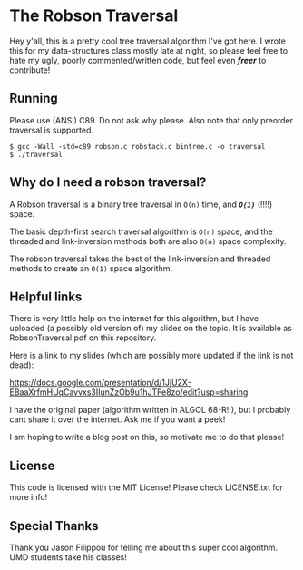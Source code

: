 # The Robson Traversal #

Hey y'all, this is a pretty cool tree traversal algorithm I've got here.
I wrote this for my data-structures class mostly late at night,
so please feel free to hate my ugly, poorly commented/written code, but feel even ***freer*** to contribute!


## Running ##

Please use (ANSI) C89. Do not ask why please. Also note that only preorder traversal is supported.

	$ gcc -Wall -std=c89 robson.c robstack.c bintree.c -o traversal
	$ ./traversal


## Why do I need a robson traversal? ##

A Robson traversal is a binary tree traversal in `O(n)` time, and ***`O(1)`*** (!!!!) space.

The basic depth-first search traversal algorithm is `O(n)` space, and the threaded and link-inversion methods both are also `O(n)` space complexity.

The robson traversal takes the best of the link-inversion and threaded methods to create an `O(1)` space algorithm.

## Helpful links ##

There is very little help on the internet for this algorithm, but I have uploaded
(a possibly old version of) my slides on the topic. It is available as RobsonTraversal.pdf on this repository.

Here is a link to my slides (which are possibly more updated if the link is not dead):

https://docs.google.com/presentation/d/1JjU2X-EBaaXrfmHUqCavvxs3IIunZzOb9u1hJTFe8zo/edit?usp=sharing

I have the original paper (algorithm written in ALGOL 68-R!!), but I probably cant share it over the internet.
Ask me if you want a peek!

I am hoping to write a blog post on this, so motivate me to do that please!

## License ##

This code is licensed with the MIT License! Please check LICENSE.txt for more info!

## Special Thanks ##

Thank you Jason Filippou for telling me about this super cool algorithm. UMD students take his classes!
